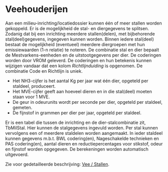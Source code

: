 # Veehouderijen

Aan een milieu-inrichting/locatiedossier kunnen één of meer stallen worden gekoppeld. Er is de mogelijkheid de stal- en diergegevens te splitsen. Zodanig dat bij een inrichting meerdere stallen(delen), met bijbehorende stal(deel)gegevens, ingegeven kunnen worden. Binnen iedere stal(deel) bestaat de mogelijkheid (eventueel) meerdere diergroepen met hun emissiewaarden (1-n relatie) te noteren. De combinatie stal en dier bepaalt de Mestvarkens-eenheden en de uitstootgegevens per dier.
De coderingen worden door VROM geleverd. De coderingen en hun betekenis kunnen wijzigen vandaar dat een kolom _Richtlijnduiding_ is opgenomen. De combinatie Code en Richtlijn is uniek.

- Het NH3-cijfer is het aantal Kg per jaar wat één dier, opgeteld per staldeel, produceert.
- Het MVE-cijfer geeft aan hoeveel dieren en in die stal(deel) moeten staan voor 1 MVE.
- De geur in odeurunits wordt per seconde per dier, opgeteld per staldeel, gemeten.
- De fijnstof in grammen per dier per jaar, opgeteld per staldeel.

Er is een tabel die tussen de inrichting en de dier-stalcombinatie zit, TbMilStal. Hier kunnen de stalgegevens ingevuld worden. Per stal kunnen vervolgens een of meerdere staldelen worden aangemaakt. In ieder staldeel kunnen gegevens m.b.t. BWL codering(en), Nageschakelde technieken en PAS codering(en), aantal dieren en reductiepercentages voor stikstof, odeur en fijnstof worden opgegeven.
De berekeningen worden automatisch uitgevoerd.

Zie voor gedetailleerde beschrijving: [Vee / Stallen](../../../instellen_inrichten/vee_stallen.md).
